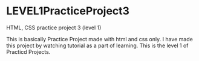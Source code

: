 # LEVEL1PracticeProject3
HTML, CSS practice project 3 (level 1)

This is basically Practice Project made with html and css only.
I have made this project by watching tutorial as a part of learning.
This is the level 1 of Practicd Projects.